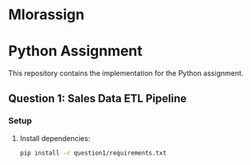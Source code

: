 # MIorassign
# Python Assignment

This repository contains the implementation for the Python assignment.

## Question 1: Sales Data ETL Pipeline

### Setup
1. Install dependencies:
   ```bash
   pip install -r question1/requirements.txt